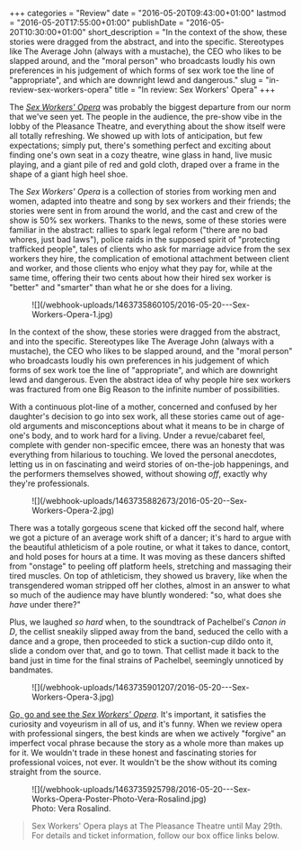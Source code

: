 +++
categories = "Review"
date = "2016-05-20T09:43:00+01:00"
lastmod = "2016-05-20T17:55:00+01:00"
publishDate = "2016-05-20T10:30:00+01:00"
short_description = "In the context of the show, these stories were dragged from the abstract, and into the specific. Stereotypes like The Average John (always with a mustache), the CEO who likes to be slapped around, and the \"moral person\" who broadcasts loudly his own preferences in his judgement of which forms of sex work toe the line of \"appropriate\", and which are downright lewd and dangerous."
slug = "in-review-sex-workers-opera"
title = "In review: Sex Workers&#039; Opera"
+++

The [*Sex Workers' Opera*](http://www.sexworkersopera.com/about/) was probably the biggest departure from our norm that we've seen yet. The people in the audience, the pre-show vibe in the lobby of the Pleasance Theatre, and everything about the show itself were all totally refreshing. We showed up with lots of anticipation, but few expectations; simply put, there's something perfect and exciting about finding one's own seat in a cozy theatre, wine glass in hand, live music playing, and a giant pile of red and gold cloth, draped over a frame in the shape of a giant high heel shoe.

The *Sex Workers' Opera* is a collection of stories from working men and women, adapted into theatre and song by sex workers and their friends; the stories were sent in from around the world, and the cast and crew of the show is 50% sex workers. Thanks to the news, some of these stories were familiar in the abstract: rallies to spark legal reform ("there are no bad whores, just bad laws"), police raids in the supposed spirit of "protecting trafficked people", tales of clients who ask for marriage advice from the sex workers they hire, the complication of emotional attachment between client and worker, and those clients who enjoy what they pay for, while at the same time, offering their two cents about how their hired sex worker is "better" and "smarter" than what he or she does for a living.

<figure data-type="image">
![](/webhook-uploads/1463735860105/2016-05-20---Sex-Workers-Opera-1.jpg)
</figure>

In the context of the show, these stories were dragged from the abstract, and into the specific. Stereotypes like The Average John (always with a mustache), the CEO who likes to be slapped around, and the "moral person" who broadcasts loudly his own preferences in his judgement of which forms of sex work toe the line of "appropriate", and which are downright lewd and dangerous. Even the abstract idea of why people hire sex workers was fractured from one Big Reason to the infinite number of possibilities.

With a continuous plot-line of a mother, concerned and confused by her daughter's decision to go into sex work, all these stories came out of age-old arguments and misconceptions about what it means to be in charge of one's body, and to work hard for a living. Under a revue/cabaret feel, complete with gender non-specific emcee, there was an honesty that was everything from hilarious to touching. We loved the personal anecdotes, letting us in on fascinating and weird stories of on-the-job happenings, and the performers themselves showed, without showing *off*, exactly why they're professionals. 

<figure data-type="image">
![](/webhook-uploads/1463735882673/2016-05-20--Sex-Workers-Opera-2.jpg)
</figure>

There was a totally gorgeous scene that kicked off the second half, where we got a picture of an average work shift of a dancer; it's hard to argue with the beautiful athleticism of a pole routine, or what it takes to dance, contort, and hold poses for hours at a time. It was moving as these dancers shifted from "onstage" to peeling off platform heels, stretching and massaging their tired muscles. On top of athleticism, they showed us bravery, like when the transgendered woman stripped off her clothes, almost in an answer to what so much of the audience may have bluntly wondered: "so, what does she *have* under there?"

Plus, we laughed *so hard* when, to the soundtrack of Pachelbel's *Canon in D*, the cellist sneakily slipped away from the band, seduced the cello with a dance and a grope, then proceeded to stick a suction-cup dildo onto it, slide a condom over that, and go to town. That cellist made it back to the band just in time for the final strains of Pachelbel, seemingly unnoticed by bandmates.

<figure data-type="image">
![](/webhook-uploads/1463735901207/2016-05-20---Sex-Workers-Opera-3.jpg)
</figure>

[Go, go and see the *Sex Workers' Opera*](http://www.sexworkersopera.com/about/). It's important, it satisfies the curiosity and voyeurism in all of us, and it's funny. When we review opera with professional singers, the best kinds are when we actively "forgive" an imperfect vocal phrase because the story as a whole more than makes up for it. We wouldn't trade in these honest and fascinating stories for professional voices, not ever. It wouldn't be the show without its coming straight from the source.

<figure data-type="image">
![](/webhook-uploads/1463735925798/2016-05-20---Sex-Works-Opera-Poster-Photo-Vera-Rosalind.jpg)
<figcaption>Photo: Vera Rosalind.</figcaption>
</figure>

>Sex Workers' Opera plays at The Pleasance Theatre until May 29th. For details and ticket information, follow our box office links below.

